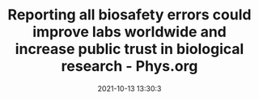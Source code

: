 ---
"title": "Reporting all biosafety errors could improve labs worldwide and increase public trust in biological research - Phys.org"
"date": "2021-10-13 13:30:3"
"feed_name": "GOOGLENEWSINDUSTRIAL"
"feed_website": "https://news.google.com/search?q=industrial%2Bincident&hl=en-US&gl=US&ceid=US:en"
"feed_rss": "https://news.google.com/rss/search?q=industrial%2Bincident&hl=en-US&gl=US&ceid=US:en"
"link": "https://phys.org/news/2021-10-biosafety-errors-labs-worldwide-biological.html"
"source": "{'href': 'https://phys.org', 'title': 'Phys.org'}"
"file": "_posts/2021-1-1-4db6d3c0ad717fe6fb1e5e73b2b6f29556bfeb57.md"
"accident": "0"
"drilling": "0"
"dead": "0"
"injured": "0"
"arrested": "0"
"place": "unknown place"
"where": "unknown site"
"causes": "unknown"
"place_uri": "unknown place"
---